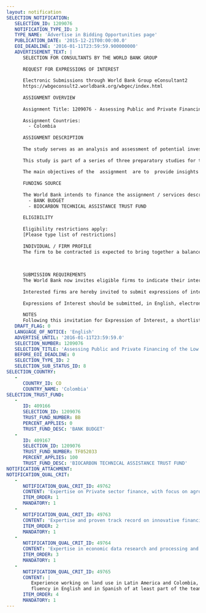 ```yaml
---
layout: notification
SELECTION_NOTIFICATION: 
   SELECTION_ID: 1209076
   NOTIFICATION_TYPE_ID: 3
   TYPE_NAME: 'Advertise in Bidding Opportunities page'
   PUBLICATION_DATE: '2015-12-21T00:00:00.0'
   EOI_DEADLINE: '2016-01-11T23:59:59.900000000'
   ADVERTISEMENT_TEXT: |
      SELECTION FOR CONSULTANTS BY THE WORLD BANK GROUP
      
      REQUEST FOR EXPRESSIONS OF INTEREST
      
      Electronic Submissions through World Bank Group eConsultant2
      https://wbgeconsult2.worldbank.org/wbgec/index.html
      
      ASSIGNMENT OVERVIEW
      
      Assignment Title: 1209076 - Assessing Public and Private Financing of the Low Carbon Development in the Orinoquia Region
      
      Assignment Countries:
        - Colombia
      
      ASSIGNMENT DESCRIPTION
      
      The study serves as an analysis and assessment of potential investment, public funding sources or private (climate) finance streams that are targeting sustainable and climate-smart land-use in the Orinoquia region. The aim is to identify investment needs, potential investment streams and investment gaps to achieve large-scale low carbon development at the landscape level.
      
      This study is part of a series of three preparatory studies for the preparation of the BioCF Program: Orinoquia Sustainable Landscapes Program. All three studies will be conducted in close coordination under the leadership of FINAGRO, the Ministry of Agriculture and Rural Development of Colombia, the Ministry of the Environment and Sustainable Development of Colombia and The World Bank. 
      
      The main objectives of the  assignment  are to  provide insights on: i) the range of possible  investments options aligned with low carbon development in the Orinoquia region, with particular emphasis on agriculture and forestry subsectors, and ii) the range of possible incentives to drive their adoption.
      
      FUNDING SOURCE
      
      The World Bank intends to finance the assignment / services described below under the following trust fund(s):
        - BANK BUDGET
        - BIOCARBON TECHNICAL ASSISTANCE TRUST FUND
      
      ELIGIBILITY
      
      Eligibility restrictions apply:
      [Please type list of restrictions]
      
      INDIVIDUAL / FIRM PROFILE
      The firm to be contracted is expected to bring together a balanced level of national and international expertise. Consortiums of local and international firms are encouraged. The team should be composed of experts in private and public sector finance with regards to the land use sector, expertise in innovative climate finance, green climate finance mechanisms such as credits, incentives, green bonds, guarantees, etc. with master-level experts in those fields.
      
      
      
      SUBMISSION REQUIREMENTS
      The World Bank now invites eligible firms to indicate their interest in providing the services.  Interested firms must provide information indicating that they are qualified to perform the services (brochures, description of similar assignments, experience in similar conditions, availability of appropriate skills among staff, etc. for firms; CV and cover letter for individuals).  Please note that the total size of all attachments should be less than 5MB.  Consultants may associate to enhance their qualifications.
      
      Interested firms are hereby invited to submit expressions of interest.
      
      Expressions of Interest should be submitted, in English, electronically through World Bank Group eTendering (https://wbgeconsult2.worldbank.org/wbgec/index.html)
      
      NOTES
      Following this invitation for Expression of Interest, a shortlist of qualified firms will be formally invited to submit proposals.  Shortlisting and selection will be subject to the availability of funding.
   DRAFT_FLAG: 0
   LANGUAGE_OF_NOTICE: 'English'
   ADVERTISE_UNTIL: '2016-01-11T23:59:59.0'
   SELECTION_NUMBER: 1209076
   SELECTION_TITLE: 'Assessing Public and Private Financing of the Low Carbon Development in the Orinoquia Region'
   BEFORE_EOI_DEADLINE: 0
   SELECTION_TYPE_ID: 2
   SELECTION_SUB_STATUS_ID: 8
SELECTION_COUNTRY: 
   - 
      COUNTRY_ID: CO
      COUNTRY_NAME: 'Colombia'
SELECTION_TRUST_FUND: 
   - 
      ID: 409166
      SELECTION_ID: 1209076
      TRUST_FUND_NUMBER: BB
      PERCENT_APPLIES: 0
      TRUST_FUND_DESC: 'BANK BUDGET'
   - 
      ID: 409167
      SELECTION_ID: 1209076
      TRUST_FUND_NUMBER: TF052033
      PERCENT_APPLIES: 100
      TRUST_FUND_DESC: 'BIOCARBON TECHNICAL ASSISTANCE TRUST FUND'
NOTIFICATION_ATTACHMENT: 
NOTIFICATION_QUAL_CRIT: 
   - 
      NOTIFICATION_QUAL_CRIT_ID: 49762
      CONTENT: 'Expertise on Private sector finance, with focus on agro-industry sector and on Public finance with focus on land-use sectors'
      ITEM_ORDER: 1
      MANDATORY: 1
   - 
      NOTIFICATION_QUAL_CRIT_ID: 49763
      CONTENT: 'Expertise and proven track record on innovative financing, such as Climate finance and in financial and economic analysis in  land-use sector;'
      ITEM_ORDER: 2
      MANDATORY: 1
   - 
      NOTIFICATION_QUAL_CRIT_ID: 49764
      CONTENT: 'Expertise in economic data research and processing and in providing analysis and policy advice on green incentives to governments, private sector, NGOs, bilateral and multilateral institutions; in business for at least 5 years'
      ITEM_ORDER: 3
      MANDATORY: 1
   - 
      NOTIFICATION_QUAL_CRIT_ID: 49765
      CONTENT: |
         Experience working on land use in Latin America and Colombia, in particular, is desired; and
         fluency in English and in Spanish of at least part of the team.
      ITEM_ORDER: 4
      MANDATORY: 1
---
```

